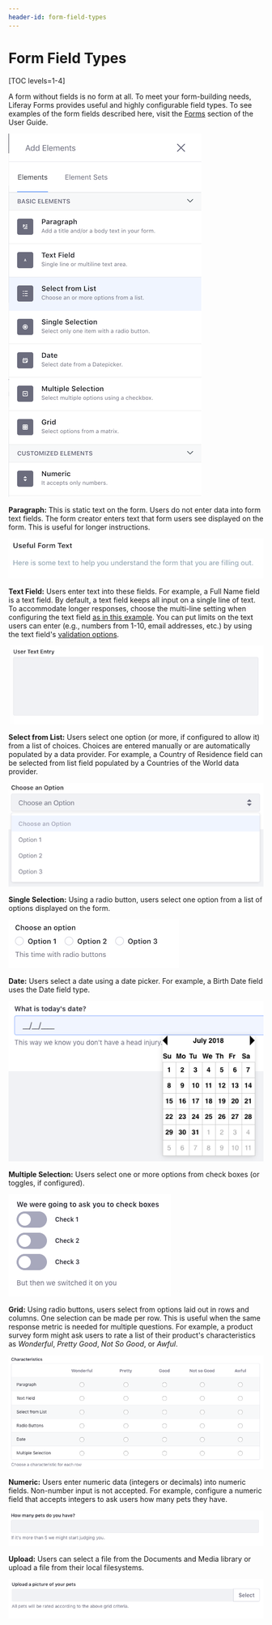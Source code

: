 ```yaml
---
header-id: form-field-types
---
```


# Form Field Types

[TOC levels=1-4]

A form without fields is no form at all. To meet your form-building needs,
Liferay Forms provides useful and highly configurable field types. To see
examples of the form fields described here, visit the 
[Forms](/docs/7-1/user/-/knowledge_base/u/forms)
section of the User Guide.

![Figure 1: There are many useful out-of-the-box form field types.](../../images/forms-field-types.png)

**Paragraph:** This is static text on the form. Users do not enter data into 
form text fields. The form creator enters text that form users see displayed on 
the form. This is useful for longer instructions. 

![Figure 2: Use Paragraph fields to enter longer instructions on Form Pages.](../../images/forms-paragraph.png)

**Text Field:** Users enter text into these fields. For example, a Full Name 
field is a text field. By default, a text field keeps all input on a single line 
of text. To accommodate longer responses, choose the multi-line setting when 
configuring the text field 
[as in this example](/docs/7-1/user/-/knowledge_base/u/creating-and-managing-forms#building-a-form). 
You can put limits on the text users can enter (e.g., numbers from 1-10, email 
addresses, etc.) by using the text field's 
[validation options](/docs/7-1/user/-/knowledge_base/u/validating-text-and-numeric-fields). 

![Figure 3: Text fields can be single line or multi-line.](../../images/forms-multiline.png)

**Select from List:** Users select one option (or more, if configured to allow 
it) from a list of choices. Choices are entered manually or are automatically 
populated by a data provider. For example, a Country of Residence field can be 
selected from list field populated by a Countries of the World data provider. 

![Figure 4: Use a select from list field to let Users choose predefined options.](../../images/forms-select-list.png)

**Single Selection:** Using a radio button, users select one option from a list 
of options displayed on the form. 

![Figure 5: Single selection fields allow only one selection.](../../images/forms-single-selection.png)

**Date:** Users select a date using a date picker. For example, a Birth Date 
field uses the Date field type.

![Figure 6: Date fields show a date picker so Users enter a valid date.](../../images/forms-date.png)

**Multiple Selection:** Users select one or more options from check boxes (or 
toggles, if configured).

![Figure 7: A multiple selection field can use a toggle.](../../images/forms-switcher.png)

**Grid:** Using radio buttons, users select from options laid out in rows and 
columns. One selection can be made per row. This is useful when the same 
response metric is needed for multiple questions. For example, a product survey 
form might ask users to rate a list of their product's characteristics as 
*Wonderful*, *Pretty Good*, *Not So Good*, or *Awful*. 

![Figure 8: Grid fields use the same options (columns) for multiple categories (rows).](../../images/forms-grid.png)

**Numeric:** Users enter numeric data (integers or decimals) into numeric 
fields. Non-number input is not accepted. For example, configure a numeric field 
that accepts integers to ask users how many pets they have. 

![Figure 9: Numeric fields accept only numeric input.](../../images/forms-numeric.png)

**Upload:** Users can select a file from the Documents and Media library or 
upload a file from their local filesystems. 

![Figure 10: Upload fields let Users attach files to the form.](../../images/forms-upload.png)
